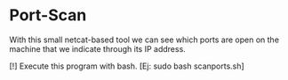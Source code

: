 # Port-Scan

With this small netcat-based tool we can see which ports are open on the machine that we indicate through its IP address.

[!] Execute this program with bash. [Ej: sudo bash scanports.sh]
